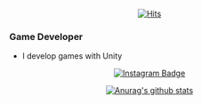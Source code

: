 <div align=center>	
  
  [![Hits](https://hits.seeyoufarm.com/api/count/incr/badge.svg?url=https%3A%2F%2Fgithub.com%2Fccm1441&count_bg=%2366CF16&title_bg=%23474747&icon=unity.svg&icon_color=%23FFFFFF&title=Thank+you+for+visiting&edge_flat=false)](https://hits.seeyoufarm.com)	
  
</div>

### Game Developer
- I develop games with Unity

    
<div align=center>
  
  [![Instagram Badge](https://img.shields.io/badge/-Instagram-dd2a7b?style=flat-square&logo=instagram&logoColor=white&link=https://www.instagram.com/fe_m22n/)](https://www.instagram.com/fe_m22n/) 
  
 [![Anurag's github stats](https://github-readme-stats.vercel.app/api?username=ccm1441)](https://github.com/anuraghazra/github-readme-stats)
  
</div>
  

  
